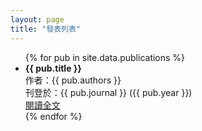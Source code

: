 ```yaml
---
layout: page
title: "發表列表"
---
```


<ul>
  {% for pub in site.data.publications %}
    <li>
      <strong>{{ pub.title }}</strong><br>
      作者：{{ pub.authors }}<br>
      刊登於：{{ pub.journal }} ({{ pub.year }})<br>
      <a href="{{ pub.url }}">閱讀全文</a>
    </li>
  {% endfor %}
</ul>